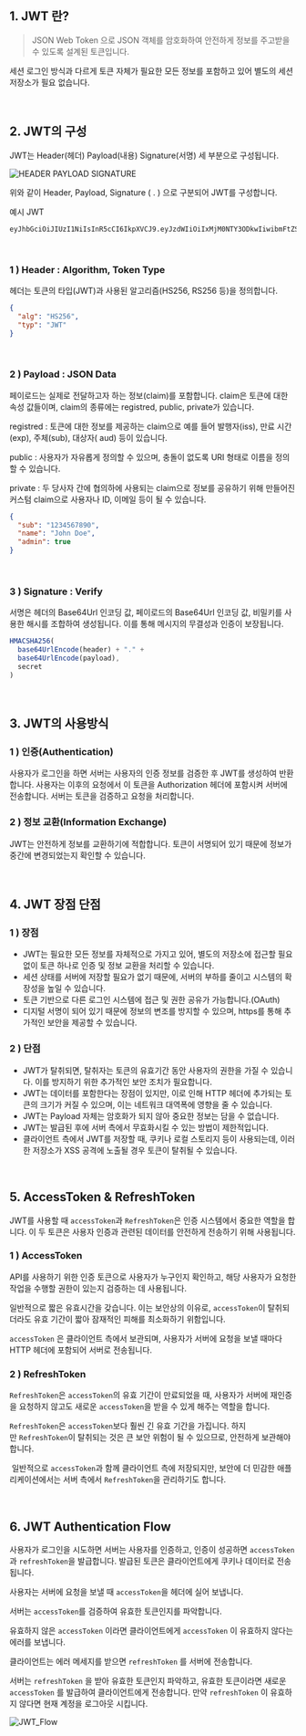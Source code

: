 ## 1. JWT 란?

> JSON Web Token 으로 JSON 객체를 암호화하여 안전하게 정보를 주고받을 수 있도록 설계된 토큰입니다.


세션 로그인 방식과 다르게 토큰 자체가 필요한 모든 정보를 포함하고 있어 별도의 세션 저장소가 필요 없습니다.

<br/>

## 2. JWT의 구성

JWT는 Header(헤더) Payload(내용) Signature(서명) 세 부분으로 구성됩니다.

![HEADER   PAYLOAD   SIGNATURE](https://github.com/NamJongtae/nextjs-study/assets/113427991/46cca232-93e5-422b-a529-cd043e9a4b32)


위와 같이 Header, Payload, Signature  ( . ) 으로 구분되어 JWT를 구성합니다.

예시 JWT

```
eyJhbGciOiJIUzI1NiIsInR5cCI6IkpXVCJ9.eyJzdWIiOiIxMjM0NTY3ODkwIiwibmFtZSI6IkpvaG4gRG9lIiwiaWF0IjoxNTE2MjM5MDIyfQ.SflKxwRJSMeKKF2QT4fwpMeJf36POk6yJV_adQssw5c
```

<br/>

### 1 ) Header : Algorithm, Token Type

헤더는 토큰의 타입(JWT)과 사용된 알고리즘(HS256, RS256 등)을 정의합니다.

```json
{
  "alg": "HS256",
  "typ": "JWT"
}
```

<br/>

### 2 ) Payload : JSON Data

페이로드는 실제로 전달하고자 하는 정보(claim)를 포함합니다. claim은 토큰에 대한 속성 값들이며, claim의 종류에는 registred, public, private가 있습니다.

registred : 토큰에 대한 정보를 제공하는 claim으로 예를 들어 발행자(iss), 만료 시간(exp), 주체(sub), 대상자( aud) 등이 있습니다.

public : 사용자가 자유롭게 정의할 수 있으며, 충돌이 없도록 URI 형태로 이름을 정의 할 수 있습니다.

private : 두 당사자 간에 협의하에 사용되는 claim으로 정보를 공유하기 위해 만들어진 커스텀 claim으로 사용자나 ID, 이메일 등이 될 수 있습니다.

```json
{
  "sub": "1234567890", 
  "name": "John Doe",
  "admin": true
}
```

<br/>

### 3 )  Signature : Verify

서명은 헤더의 Base64Url 인코딩 값, 페이로드의 Base64Url 인코딩 값, 비밀키를 사용한 해시를 조합하여 생성됩니다. 이를 통해 메시지의 무결성과 인증이 보장됩니다.

```javascript
HMACSHA256(
  base64UrlEncode(header) + "." +
  base64UrlEncode(payload),
  secret
)
```

<br/>

## 3. JWT의 사용방식

### **1 ) 인증(Authentication)**

사용자가 로그인을 하면 서버는 사용자의 인증 정보를 검증한 후 JWT를 생성하여 반환합니다. 사용자는 이후의 요청에서 이 토큰을 Authorization 헤더에 포함시켜 서버에 전송합니다. 서버는 토큰을 검증하고 요청을 처리합니다.

### **2 ) 정보 교환(Information Exchange)**

JWT는 안전하게 정보를 교환하기에 적합합니다. 토큰이 서명되어 있기 때문에 정보가 중간에 변경되었는지 확인할 수 있습니다.

<br/>

## 4. JWT 장점 단점

### 1 ) 장점

- JWT는 필요한 모든 정보를 자체적으로 가지고 있어, 별도의 저장소에 접근할 필요 없이 토큰 하나로 인증 및 정보 교환을 처리할 수 있습니다.
- 세션 상태를 서버에 저장할 필요가 없기 때문에, 서버의 부하를 줄이고 시스템의 확장성을 높일 수 있습니다.
- 토큰 기반으로 다른 로그인 시스템에 접근 및 권한 공유가 가능합니다.(OAuth)
- 디지털 서명이 되어 있기 때문에 정보의 변조를 방지할 수 있으며, https를 통해 추가적인 보안을 제공할 수 있습니다.

### 2 ) 단점

- JWT가 탈취되면, 탈취자는 토큰의 유효기간 동안 사용자의 권한을 가질 수 있습니다. 이를 방지하기 위한 추가적인 보안 조치가 필요합니다.
- JWT는 데이터를 포함한다는 장점이 있지만, 이로 인해 HTTP 헤더에 추가되는 토큰의 크기가 커질 수 있으며, 이는 네트워크 대역폭에 영향을 줄 수 있습니다.
- JWT는 Payload 자체는 암호화가 되지 않아 중요한 정보는 담을 수 없습니다.
- JWT는 발급된 후에 서버 측에서 무효화시킬 수 있는 방법이 제한적입니다.
- 클라이언트 측에서 JWT를 저장할 때, 쿠키나 로컬 스토리지 등이 사용되는데, 이러한 저장소가 XSS 공격에 노출될 경우 토큰이 탈취될 수 있습니다.

<br/>

## 5. AccessToken & RefreshToken

JWT를 사용할 때 `accessToken`과 `RefreshToken`은 인증 시스템에서 중요한 역할을 합니다. 이 두 토큰은 사용자 인증과 관련된 데이터를 안전하게 전송하기 위해 사용됩니다.

### 1 ) AccessToken

API를 사용하기 위한 인증 토큰으로 사용자가 누구인지 확인하고, 해당 사용자가 요청한 작업을 수행할 권한이 있는지 검증하는 데 사용됩니다. 

일반적으로 짧은 유효시간을 갖습니다. 이는 보안상의 이유로, `accessToken`이 탈취되더라도 유효 기간이 짧아 잠재적인 피해를 최소화하기 위함입니다.

`accessToken` 은 클라이언트 측에서 보관되며, 사용자가 서버에 요청을 보낼 때마다 HTTP 헤더에 포함되어 서버로 전송됩니다.

### 2 ) RefreshToken

`RefreshToken`은 `accessToken`의 유효 기간이 만료되었을 때, 사용자가 서버에 재인증을 요청하지 않고도 새로운 `accessToken`을 받을 수 있게 해주는 역할을 합니다. 

`RefreshToken`은 `accessToken`보다 훨씬 긴 유효 기간을 가집니다. 하지만 `RefreshToken`이 탈취되는 것은 큰 보안 위험이 될 수 있으므로, 안전하게 보관해야 합니다.

 일반적으로 `accessToken`과 함께 클라이언트 측에 저장되지만, 보안에 더 민감한 애플리케이션에서는 서버 측에서 `RefreshToken`을 관리하기도 합니다.

<br/>

## 6. JWT **Authentication Flow**

사용자가 로그인을 시도하면 서버는 사용자를 인증하고, 인증이 성공하면 `accessToken`과 `refreshToken`을 발급합니다. 발급된 토큰은 클라이언트에게 쿠키나 데이터로 전송됩니다.

사용자는 서버에 요청을 보낼 때 `accessToken`을 헤더에 실어 보냅니다.

서버는 `accessToken`를 검증하여 유효한 토큰인지를 파악합니다. 

유효하지 않은 `accessToken` 이라면 클라이언트에게 `accessToken` 이 유효하지 않다는 에러를 보냅니다.

클라이언트는 에러 메세지를 받으면 `refreshToken` 를 서버에 전송합니다.

서버는 `refreshToken` 을 받아 유효한 토큰인지 파악하고, 유효한 토큰이라면 새로운 `accessToken` 를 발급하여 클라이언트에게 전송합니다. 만약 `refreshToken` 이 유효하지 않다면 현재 계정을 로그아웃 시킵니다.

![JWT_Flow](https://github.com/NamJongtae/nextjs-study/assets/113427991/afabcdd0-654a-4fca-9e99-f9c5a3534824)